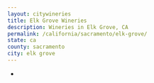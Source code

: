 ```yaml
---
layout: citywineries
title: Elk Grove Wineries
description: Wineries in Elk Grove, CA
permalink: /california/sacramento/elk-grove/
state: ca
county: sacramento
city: elk grove
---
```

-
